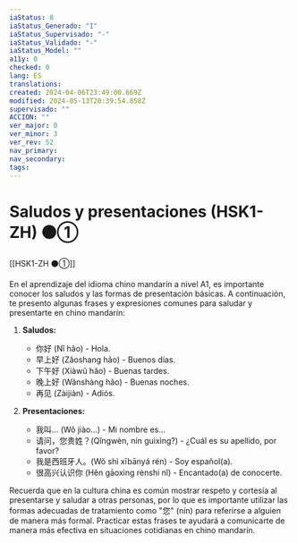 ```yaml
---
iaStatus: 8
iaStatus_Generado: "I"
iaStatus_Supervisado: "-"
iaStatus_Validado: "-"
iaStatus_Model: ""
a11y: 0
checked: 0
lang: ES
translations: 
created: 2024-04-06T23:49:00.669Z
modified: 2024-05-13T20:39:54.858Z
supervisado: ""
ACCION: ""
ver_major: 0
ver_minor: 3
ver_rev: 52
nav_primary: 
nav_secondary: 
tags:
---
```

# Saludos y presentaciones (HSK1-ZH) ⚫①

[[HSK1-ZH ⚫①]]

En el aprendizaje del idioma chino mandarín a nivel A1, es importante conocer los saludos y las formas de presentación básicas. A continuación, te presento algunas frases y expresiones comunes para saludar y presentarte en chino mandarín:

1. **Saludos:**
   - 你好 (Nǐ hǎo) - Hola.
   - 早上好 (Zǎoshang hǎo) - Buenos días.
   - 下午好 (Xiàwǔ hǎo) - Buenas tardes.
   - 晚上好 (Wǎnshàng hǎo) - Buenas noches.
   - 再见 (Zàijiàn) - Adiós.

2. **Presentaciones:**
   - 我叫... (Wǒ jiào...) - Mi nombre es...
   - 请问，您贵姓？(Qǐngwèn, nín guìxìng?) - ¿Cuál es su apellido, por favor?
   - 我是西班牙人。(Wǒ shì xībānyá rén) - Soy español(a).
   - 很高兴认识你 (Hěn gāoxìng rènshi nǐ) - Encantado(a) de conocerte.
   
Recuerda que en la cultura china es común mostrar respeto y cortesía al presentarse y saludar a otras personas, por lo que es importante utilizar las formas adecuadas de tratamiento como "您" (nín) para referirse a alguien de manera más formal. Practicar estas frases te ayudará a comunicarte de manera más efectiva en situaciones cotidianas en chino mandarín.
